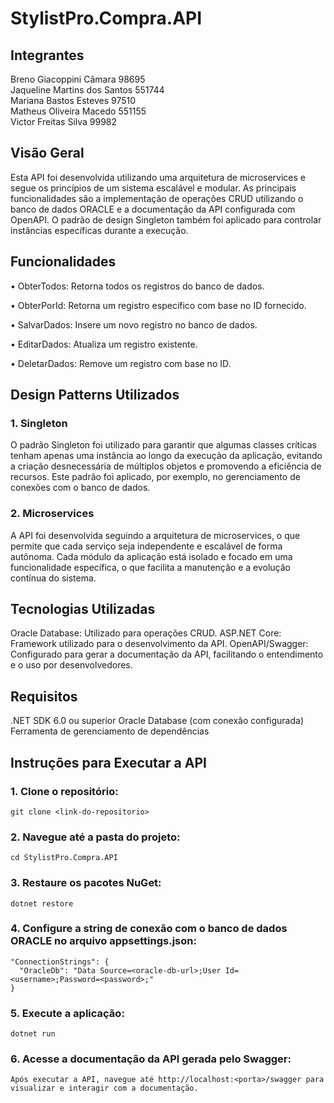 # StylistPro.Compra.API

## Integrantes
Breno Giacoppini Câmara 98695  
Jaqueline Martins dos Santos 551744  
Mariana Bastos Esteves 97510  
Matheus Oliveira Macedo 551155  
Victor Freitas Silva 99982  

## Visão Geral
Esta API foi desenvolvida utilizando uma arquitetura de microservices e segue os princípios de um sistema escalável e modular. As principais funcionalidades são a implementação de operações CRUD utilizando o banco de dados ORACLE e a documentação da API configurada com OpenAPI. O padrão de design Singleton também foi aplicado para controlar instâncias específicas durante a execução.

## Funcionalidades
• ObterTodos: Retorna todos os registros do banco de dados.

• ObterPorId: Retorna um registro específico com base no ID fornecido.

• SalvarDados: Insere um novo registro no banco de dados.

• EditarDados: Atualiza um registro existente.

• DeletarDados: Remove um registro com base no ID.

## Design Patterns Utilizados

### 1. Singleton
O padrão Singleton foi utilizado para garantir que algumas classes críticas tenham apenas uma instância ao longo da execução da aplicação, evitando a criação desnecessária de múltiplos objetos e promovendo a eficiência de recursos. Este padrão foi aplicado, por exemplo, no gerenciamento de conexões com o banco de dados.

### 2. Microservices
A API foi desenvolvida seguindo a arquitetura de microservices, o que permite que cada serviço seja independente e escalável de forma autônoma. Cada módulo da aplicação está isolado e focado em uma funcionalidade específica, o que facilita a manutenção e a evolução contínua do sistema.

## Tecnologias Utilizadas
Oracle Database: Utilizado para operações CRUD.
ASP.NET Core: Framework utilizado para o desenvolvimento da API.
OpenAPI/Swagger: Configurado para gerar a documentação da API, facilitando o entendimento e o uso por desenvolvedores.

## Requisitos
.NET SDK 6.0 ou superior
Oracle Database (com conexão configurada)
Ferramenta de gerenciamento de dependências

## Instruções para Executar a API

### 1. Clone o repositório:
```
git clone <link-do-repositorio>
```

### 2. Navegue até a pasta do projeto:
```
cd StylistPro.Compra.API
```

### 3. Restaure os pacotes NuGet:
```
dotnet restore
```

### 4. Configure a string de conexão com o banco de dados ORACLE no arquivo appsettings.json:
```
"ConnectionStrings": {
  "OracleDb": "Data Source=<oracle-db-url>;User Id=<username>;Password=<password>;"
}
```

### 5. Execute a aplicação:
```
dotnet run
```

### 6. Acesse a documentação da API gerada pelo Swagger:
```
Após executar a API, navegue até http://localhost:<porta>/swagger para visualizar e interagir com a documentação.
```
